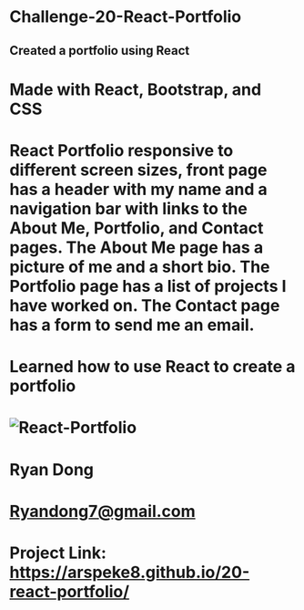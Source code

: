 # Challenge-20-React-Portfolio

## Created a portfolio using React

# Made with React, Bootstrap, and CSS

#  React Portfolio responsive to different screen sizes, front page has a header with my name and a navigation bar with links to the About Me, Portfolio, and Contact pages. The About Me page has a picture of me and a short bio. The Portfolio page has a list of projects I have worked on. The Contact page has a form to send me an email.

# Learned how to use React to create a portfolio

# ![React-Portfolio](./Develop/Assets/screenshot.png)

# Ryan Dong

# Ryandong7@gmail.com

# Project Link: https://arspeke8.github.io/20-react-portfolio/